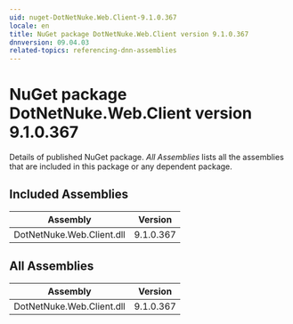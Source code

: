 ```yaml
---
uid: nuget-DotNetNuke.Web.Client-9.1.0.367
locale: en
title: NuGet package DotNetNuke.Web.Client version 9.1.0.367
dnnversion: 09.04.03
related-topics: referencing-dnn-assemblies
---
```


# NuGet package DotNetNuke.Web.Client version 9.1.0.367
Details of published NuGet package.
*All Assemblies* lists all the assemblies that are included in this package or any dependent package.

## Included Assemblies

|Assembly|Version|
|---|---|
|DotNetNuke.Web.Client.dll|9.1.0.367|

## All Assemblies

|Assembly|Version|
|---|---|
|DotNetNuke.Web.Client.dll|9.1.0.367|

